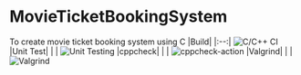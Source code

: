 # MovieTicketBookingSystem
To create movie ticket booking system using C
|Build|
|:--:|
![C/C++ CI](https://github.com/stepin104679/MovieTicketBookingSystem/workflows/C/C++%20CI/badge.svg?branch=main)
|Unit Test|
| |
![Unit Testing](https://github.com/stepin104679/MovieTicketBookingSystem/workflows/Unit%20Testing/badge.svg?branch=main)
|cppcheck|
| |
![cppcheck-action](https://github.com/stepin104679/MovieTicketBookingSystem/workflows/cppcheck-action/badge.svg?branch=main)
|Valgrind|
| |
![Valgrind](https://github.com/stepin104679/MovieTicketBookingSystem/workflows/Valgrind/badge.svg?branch=main)



